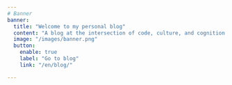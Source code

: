 ```yaml
---
# Banner
banner:
  title: "Welcome to my personal blog"
  content: "A blog at the intersection of code, culture, and cognition. Here, computer science isn’t just logic—it’s literature. Machine learning becomes myth. Algorithms speak in metaphors. From Turing to transformers, recursion to regret, each post explores the deeper story behind the system. Welcome to the thinking side of technology."
  image: "/images/banner.png"
  button:
    enable: true
    label: "Go to blog"
    link: "/en/blog/"

---
```

